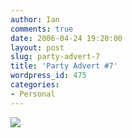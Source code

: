 ```yaml
---
author: Ian
comments: true
date: 2006-04-24 19:20:00
layout: post
slug: party-advert-7
title: 'Party Advert #7'
wordpress_id: 475
categories:
- Personal
---
```


<img src="http://files.ianrenton.com/images/birthday-ads/bday-ad-yuri.jpg"/>
